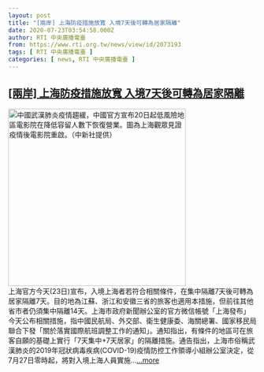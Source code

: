 ```yaml
---
layout: post
title: "[兩岸] 上海防疫措施放寬 入境7天後可轉為居家隔離"
date: 2020-07-23T03:54:58.000Z
author: RTI 中央廣播電臺
from: https://www.rti.org.tw/news/view/id/2073193
tags: [ RTI 中央廣播電臺 ]
categories: [ news, RTI 中央廣播電臺 ]
---
```

<!--1595476498000-->
[[兩岸] 上海防疫措施放寬 入境7天後可轉為居家隔離](https://www.rti.org.tw/news/view/id/2073193)
------

<div>
<img src="https://static.rti.org.tw/assets/thumbnails/2020/07/20/20200720000126M.jpg" width="360" alt="中國武漢肺炎疫情趨緩，中國官方宣布20日起低風險地區電影院在降低容留人數下恢復營業。圖為上海觀眾見證疫情後電影院重啟。（中新社提供）" title="中國武漢肺炎疫情趨緩，中國官方宣布20日起低風險地區電影院在降低容留人數下恢復營業。圖為上海觀眾見證疫情後電影院重啟。（中新社提供）"><br>上海官方今天(23日)宣布，入境上海者若符合相關條件，在集中隔離7天後可轉為居家隔離7天。目的地為江蘇、浙江和安徽三省的旅客也適用本措施，但前往其他省市者仍須集中隔離14天。上海市政府新聞辦公室的官方微信帳號「上海發布」今天公布相關措施，指中國民航局、外交部、衛生健康委、海關總署、國家移民局聯合下發「關於落實國際航班調整工作的通知」。通知指出，有條件的地區可在旅客自願的基礎上實行「7天集中+7天居家」的隔離措施。通告指出，上海市俗稱武漢肺炎的2019年冠狀病毒疾病(COVID-19)疫情防控工作領導小組辦公室決定，從7月27日零時起，將對入境上海人員實施...<a target="_blank" href="https://www.rti.org.tw/news/view/id/2073193">...more</a>
</div>
